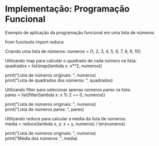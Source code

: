 # Implementação: Programação Funcional

Exemplo de aplicação da programação funcional em uma lista de números

from functools import reduce

Criando uma lista de números: 
numeros = [1, 2, 3, 4, 5, 6, 7, 8, 9, 10]

Utilizando map para calcular o quadrado de cada número na lista:  
quadrados = list(map(lambda x: x**2, numeros))

print("Lista de números originais: ", numeros)  
print("Lista de quadrados dos números: ", quadrados)

Utilizando filter para selecionar apenas números pares na lista:  
pares = list(filter(lambda x: x % 2 == 0, numeros))

print("Lista de números originais: ", numeros)  
print("Lista de números pares: ", pares)

Utilizando reduce para calcular a média da lista de números:  
media = reduce(lambda x, y: x + y, numeros) / len(numeros)

print("Lista de números originais: ", numeros)  
print("Média dos números: ", media)
